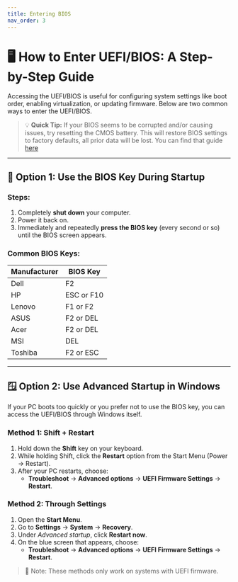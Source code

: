 ```yaml
---
title: Entering BIOS
nav_order: 3
---
```


# 🖥️ How to Enter UEFI/BIOS: A Step-by-Step Guide

Accessing the UEFI/BIOS is useful for configuring system settings like boot order, enabling virtualization, or updating firmware. Below are two common ways to enter the UEFI/BIOS.
> 💡 **Quick Tip:** If your BIOS seems to be corrupted and/or causing issues, try resetting the CMOS battery. This will restore BIOS settings to factory defaults, all prior data will be lost. You can find that guide [here](https://github.com/RandomTester0/guides/blob/main/CMOS%20Reset.md)

---

## 🔧 Option 1: Use the BIOS Key During Startup

### Steps:
1. Completely **shut down** your computer.
2. Power it back on.
3. Immediately and repeatedly **press the BIOS key** (every second or so) until the BIOS screen appears.

### Common BIOS Keys:
| Manufacturer | BIOS Key      |
|--------------|---------------|
| Dell         | F2            |
| HP           | ESC or F10    |
| Lenovo       | F1 or F2      |
| ASUS         | F2 or DEL     |
| Acer         | F2 or DEL     |
| MSI          | DEL           |
| Toshiba      | F2 or ESC     |

---

## 🪟 Option 2: Use Advanced Startup in Windows

If your PC boots too quickly or you prefer not to use the BIOS key, you can access the UEFI/BIOS through Windows itself.

### Method 1: Shift + Restart
1. Hold down the **Shift** key on your keyboard.
2. While holding Shift, click the **Restart** option from the Start Menu (Power → Restart).
3. After your PC restarts, choose:
   - **Troubleshoot** → **Advanced options** → **UEFI Firmware Settings** → **Restart**.

### Method 2: Through Settings
1. Open the **Start Menu**.
2. Go to **Settings** → **System** → **Recovery**.
3. Under *Advanced startup*, click **Restart now**.
4. On the blue screen that appears, choose:
   - **Troubleshoot** → **Advanced options** → **UEFI Firmware Settings** → **Restart**.

> 📝 Note: These methods only work on systems with UEFI firmware.

